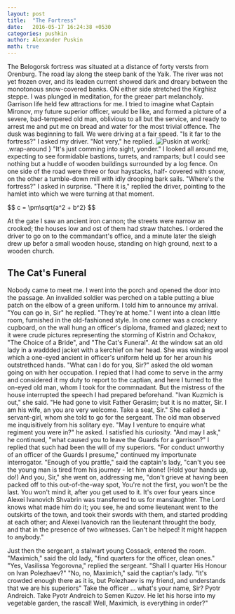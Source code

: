 ```yaml
---
layout: post
title:  "The Fortress"
date:   2016-05-17 16:24:38 +0530
categories: pushkin
author: Alexander Puskin
math: true
---
```



The Belogorsk fortress was situated at a distance of forty 
versts from Orenburg. The road lay along the steep bank of the 
Yaik. The river was not yet frozen over, and its leaden current
showed dark and dreary between the monotonous snow-covered
banks. ON either side stretched the Kirghisz steppe. I was plunged 
in meditation, for the greaer part melancholy. Garrison life
held few attractions for me. I tried to imagine what Captain
Mironov, my future superior officer, would be like, and formed
a picture of a severe, bad-tempered old man, oblivious to all but 
the service, and ready to arrest me and put me on bread and
water for the most trivial offence. The dusk was beginning to
fall. We were driving at a fair speed. "Is it far to the fortress?"
I asked my driver. "Not very," he replied. ![Puskin at work](https://upload.wikimedia.org/wikipedia/commons/c/cb/Pushkin_Alexander_by_Sokolov_P..jpg){: .wrap-around } "It's just comming into sight, yonder." I looked all around me, expecting to see formidable
bastions, turrets, and ramparts; but I could see nothing 
but a huddle of wooden buildings surrounded by a log fence.
On one side of the road were three or four haystacks, half-
covered with snow, on the other a tumble-down mill with idly
drooping bark sails. "Where's the fortress?" I asked in surprise.
"There it is," replied the driver, pointing to the hamlet into 
which we were turning at that moment.

<div class="math">
	$$ c = \pm\sqrt{a^2 + b^2} $$
</div>

At the gate I saw an ancient iron cannon; the streets were narrow an crooked; the
houses low and ost of them had straw thatches. I ordered the 
driver to go on to the commandant's office, and a minute later
the sleigh drew up befor a small wooden house, standing on 
high ground, next to a wooden church.

## The Cat's Funeral

Nobody came to meet me. I went into the porch and opened
the door into the passage. An invalided soldier was perched on
a table putting a blue patch on the elbow of a green uniform. I
told him to announce my arrival. "You can go in, Sir" he 
replied. "They're at home." I went into a clean little room, 
furnished in the old-fashioned style. In one corner was a crockery
cupboard, on the wall hung an officer's diploma, framed and
glazed; next to it were crude pictures representing the storming
of Kistrin and Ochakov, "The Choice of a Bride", and "The
Cat's Funeral". At the window sat an old lady in a waddded
jacket with a kerchief on her head. She was winding wool which
a one-eyed ancient in officer's uniform held up for her aroun
his outstrethced hands. "What can I do for you, Sir?" asked
the old woman going on with her occupation. I repied that I 
had come to serve in the army and considered it my duty to
report to the captian, and here I turned to the on-eyed old man,
whom I took for the commnadant. But the mistress of the house
interrupted the speech I had prepared beforehand. "Ivan Kuzmich
is out," she said. "He had gone to visit Father Gerasim;
but it is no matter, Sir. I am his wife, an you are very welcome. 
Take a seat, Sir." She called a servant-girl, whom she 
told to go for the sergeant. The old man observed me inquisitively
from his solitary eye. "May I venture to enquire what 
regiment you were in?" he asked. I satisfied his curiosity. "And
may I ask," he continued, "what caused you to leave the Guards
for a garrison?" I replied that such had been the will of my 
superiors. "For conduct unworthy of an officer of the Guards
I presume," continued my importunate interrogator. "Enough
of you prattle," said the captain's lady, "can't you see the 
young man is tired from his journey - let him alone! (Hold
your hands up, do!) And you, Sir," she went on, addressing me,
"don't grieve at having been packed off to this out-of-the-way
spot, You're not the first, you won't be the last. You won't 
mind it, after you get used to it. It's over four years since Alexei
Ivanovich Shvabrin was transferred to us for manslaughter.
The Lord knows what made him do it; you see, he and some 
lieutenant went to the outskirts of the town, and took their
swords with them, and started prodding at each other; and
Alexei Ivanovich ran the lieutenant throught the body, and that
in the presence of two witnesses. Can't be helped! It might 
happen to anybody."

Just then the sergeant, a stalwart young Cossack, entered the 
room. "Maximich," said the old lady, "find quarters for the
officer, clean ones." "Yes, Vasilissa Yegorovna," replied the 
sergeant. "Shall I quarter His Honour on Ivan Polezhaev?"
"No, no, Maximich," said the captian's lady. "It's crowded
enough there as it is, but Polezhaev is my friend, and understands
that we are his superiors" Take the officer ... what's
your name, Sir? Pyotr Andreich. Take Pyotr Andreich to 
Semen Kuzov. He let his horse into my vegetable garden, the 
rascal! Well, Maximich, is everything in order?"
